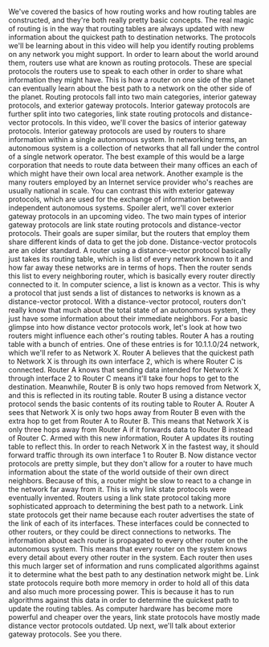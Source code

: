 We've covered the basics
of how routing works and how routing tables are constructed, and
they're both really pretty basic concepts. The real magic of routing is in the way
that routing tables are always updated with new information about the quickest
path to destination networks. The protocols we'll be learning about in
this video will help you identify routing problems on any network you might support. In order to learn about
the world around them, routers use what are known
as routing protocols. These are special protocols the routers
use to speak to each other in order to share what information they might have. This is how a router on one side of the
planet can eventually learn about the best path to a network on
the other side of the planet. Routing protocols fall into two main
categories, interior gateway protocols, and exterior gateway protocols. Interior gateway protocols are further
split into two categories, link state routing protocols and
distance-vector protocols. In this video, we'll cover the basics
of interior gateway protocols. Interior gateway protocols are used by
routers to share information within a single autonomous system. In networking terms, an autonomous system
is a collection of networks that all fall under the control of
a single network operator. The best example of this would be a large
corporation that needs to route data between their many offices an each of
which might have their own local area network. Another example is the many routers
employed by an Internet service provider who's reaches are usually
national in scale. You can contrast this with exterior
gateway protocols, which are used for the exchange of information between
independent autonomous systems. Spoiler alert, we'll cover exterior
gateway protocols in an upcoming video. The two main types of interior
gateway protocols are link state routing protocols and
distance-vector protocols. Their goals are super similar,
but the routers that employ them share different kinds of
data to get the job done. Distance-vector protocols
are an older standard. A router using a distance-vector protocol
basically just takes its routing table, which is a list of every
network known to it and how far away these networks
are in terms of hops. Then the router sends this list
to every neighboring router, which is basically every router
directly connected to it. In computer science,
a list is known as a vector. This is why a protocol that just sends a
list of distances to networks is known as a distance-vector protocol. With a distance-vector protocol, routers don't really know that much about
the total state of an autonomous system, they just have some information
about their immediate neighbors. For a basic glimpse into how
distance vector protocols work, let's look at how two routers might
influence each other's routing tables. Router A has a routing table
with a bunch of entries. One of these entries is for
10.1.1.0/24 network, which we'll refer to as Network X. Router A believes that the quickest
path to Network X is through its own interface 2,
which is where Router C is connected. Router A knows that sending data
intended for Network X through interface 2 to Router C means it'll take four
hops to get to the destination. Meanwhile, Router B is only two
hops removed from Network X, and this is reflected in its routing table. Router B using a distance vector
protocol sends the basic contents of its routing table to Router A. Router A sees that Network X is only
two hops away from Router B even with the extra hop to get
from Router A to Router B. This means that Network X is
only three hops away from Router A if it forwards data to
Router B instead of Router C. Armed with this new information, Router A
updates its routing table to reflect this. In order to reach Network X
in the fastest way, it should forward traffic through
its own interface 1 to Router B. Now distance vector protocols are pretty
simple, but they don't allow for a router to have much information about
the state of the world outside of their own direct neighbors. Because of this, a router might be slow to react to
a change in the network far away from it. This is why link state protocols
were eventually invented. Routers using a link state protocol
taking more sophisticated approach to determining the best path to a network. Link state protocols get their name
because each router advertises the state of the link of each of its interfaces. These interfaces could be
connected to other routers, or they could be direct
connections to networks. The information about each router is
propagated to every other router on the autonomous system. This means that every router on
the system knows every detail about every other router in the system. Each router then uses this much
larger set of information and runs complicated algorithms against it to determine what the best path to
any destination network might be. Link state protocols require both more
memory in order to hold all of this data and also much more processing power. This is because it has to run
algorithms against this data in order to determine the quickest path
to update the routing tables. As computer hardware has become more
powerful and cheaper over the years, link state protocols have mostly made
distance vector protocols outdated. Up next, we'll talk about
exterior gateway protocols. See you there.
